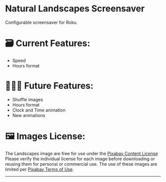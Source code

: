 # Natural Landscapes Screensaver
Configurable screensaver for Roku.

# 🗃️ Current Features:
- Speed
- Hours format

# 👨🏽‍💻 Future Features:
- Shuffle images
- Hours format
- Clock and Time animation
- New animations

# 🖼️ Images License:
The Landscapes image are free for use under the <a href="[url](https://pixabay.com/service/license-summary/)">Pixabay Content License</a>
Please verify the individual license for each image before downloading or reusing them for personal or commercial use.
The use of these images are limited per <a href="[url]([https://pixabay.com/service/license-summary/](https://pixabay.com/pt/service/terms/))">Pixabay Terms of Use</a>.


 
---
